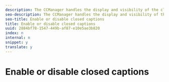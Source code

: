 ```yaml
---
description: The CCManager handles the display and visibility of the closed captions, along with procuring the tracks from the and assigning those tracks to the selected media item.
seo-description: The CCManager handles the display and visibility of the closed captions, along with procuring the tracks from the and assigning those tracks to the selected media item.
seo-title: Enable or disable closed captions
title: Enable or disable closed captions
uuid: 2884bf78-1547-449b-af87-e10e5ae3b820
index: n
internal: n
snippet: y
translate: y
---
```


# Enable or disable closed captions

